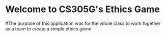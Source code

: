 # Welcome to CS305G's Ethics Game 
#The purpose of this application was for the whole class to work together as a team to create a simple ethics game 

